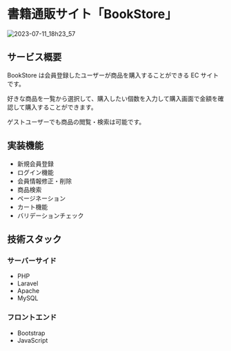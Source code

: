 # 書籍通販サイト「BookStore」

![2023-07-11_18h23_57](https://github.com/mejiro877/bookstore/assets/30212292/44b5dea6-f137-428d-8a9c-3f6ea37c4fe8)

## サービス概要

BookStore は会員登録したユーザーが商品を購入することができる EC サイトです。

好きな商品を一覧から選択して、購入したい個数を入力して購入画面で金額を確認して購入することができます。

ゲストユーザーでも商品の閲覧・検索は可能です。

## 実装機能

-   新規会員登録
-   ログイン機能
-   会員情報修正・削除
-   商品検索
-   ページネーション
-   カート機能
-   バリデーションチェック

## 技術スタック

### サーバーサイド

-   PHP
-   Laravel
-   Apache
-   MySQL

### フロントエンド

-   Bootstrap
-   JavaScript
